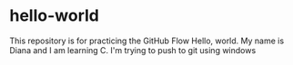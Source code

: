 # hello-world
This repository is for practicing the GitHub Flow
Hello, world.  My name is Diana and I am learning C.
I'm trying to push to git using windows
